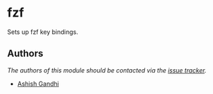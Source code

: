 fzf
===

Sets up fzf key bindings.

Authors
-------

*The authors of this module should be contacted via the [issue tracker][1].*

  - [Ashish Gandhi](https://github.com/ashishgandhi)

[1]: https://github.com/sorin-ionescu/prezto/issues
